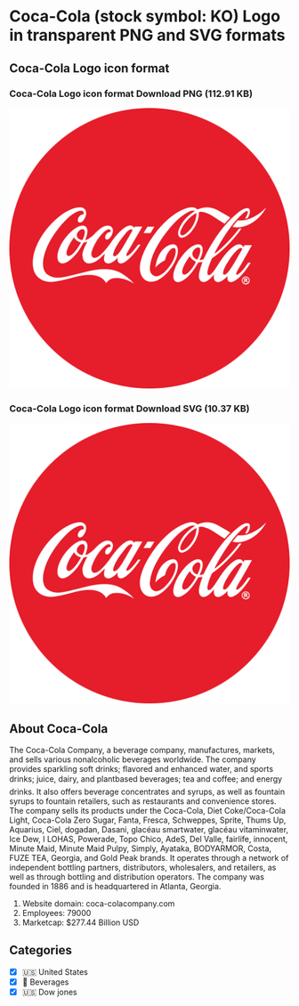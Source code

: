 # Coca-Cola (stock symbol: KO) Logo in transparent PNG and SVG formats

## Coca-Cola Logo icon format

### Coca-Cola Logo icon format Download PNG (112.91 KB)

![Coca-Cola Logo icon format Download PNG (112.91 KB)](/img/orig/KO-b23a2a5e.png)

### Coca-Cola Logo icon format Download SVG (10.37 KB)

![Coca-Cola Logo icon format Download SVG (10.37 KB)](/img/orig/KO-cd863820.svg)

## About Coca-Cola

The Coca-Cola Company, a beverage company, manufactures, markets, and sells various nonalcoholic beverages worldwide. The company provides sparkling soft drinks; flavored and enhanced water, and sports drinks; juice, dairy, and plantbased beverages; tea and coffee; and energy drinks. It also offers beverage concentrates and syrups, as well as fountain syrups to fountain retailers, such as restaurants and convenience stores. The company sells its products under the Coca-Cola, Diet Coke/Coca-Cola Light, Coca-Cola Zero Sugar, Fanta, Fresca, Schweppes, Sprite, Thums Up, Aquarius, Ciel, dogadan, Dasani, glacéau smartwater, glacéau vitaminwater, Ice Dew, I LOHAS, Powerade, Topo Chico, AdeS, Del Valle, fairlife, innocent, Minute Maid, Minute Maid Pulpy, Simply, Ayataka, BODYARMOR, Costa, FUZE TEA, Georgia, and Gold Peak brands. It operates through a network of independent bottling partners, distributors, wholesalers, and retailers, as well as through bottling and distribution operators. The company was founded in 1886 and is headquartered in Atlanta, Georgia.

1. Website domain: coca-colacompany.com
2. Employees: 79000
3. Marketcap: $277.44 Billion USD


## Categories
- [x] 🇺🇸 United States
- [x] 🥤 Beverages
- [x] 🇺🇸 Dow jones
